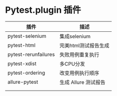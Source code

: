 # Pytest.plugin 插件

| 插件                 | 描述                 |
| -------------------- | -------------------- |
| pytest-selenium      | 集成selenium         |
| pytest-html          | 完美html测试报告生成 |
| pytest-rerunfailures | 失败用例重复执行     |
| pytest-xdist         | 多CPU分发            |
| pytest-ordering      | 改变用例执行顺序     |
| allure-pytest        | 生成 Allure 测试报告 |
|                      |                      |
|                      |                      |

























